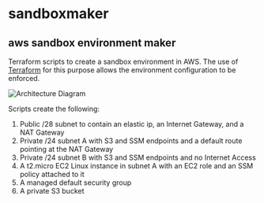 # sandboxmaker
## aws sandbox environment maker

Terraform scripts to create a sandbox environment in AWS. The use of [Terraform](https://terraform.io) for this purpose allows the environment configuration to be enforced.

![Architecture Diagram](https://s3.amazonaws.com/fortunecookiezen/github/images/Sandbox+Design.png)

Scripts create the following:
1. Public /28 subnet to contain an elastic ip, an Internet Gateway, and a NAT Gateway
2. Private /24 subnet A with S3 and SSM endpoints and a default route pointing at the NAT Gateway
3. Private /24 subnet B with S3 and SSM endpoints and no Internet Access
4. A t2.micro EC2 Linux instance in subnet A with an EC2 role and an SSM policy attached to it
5. A managed default security group
5. A private S3 bucket
